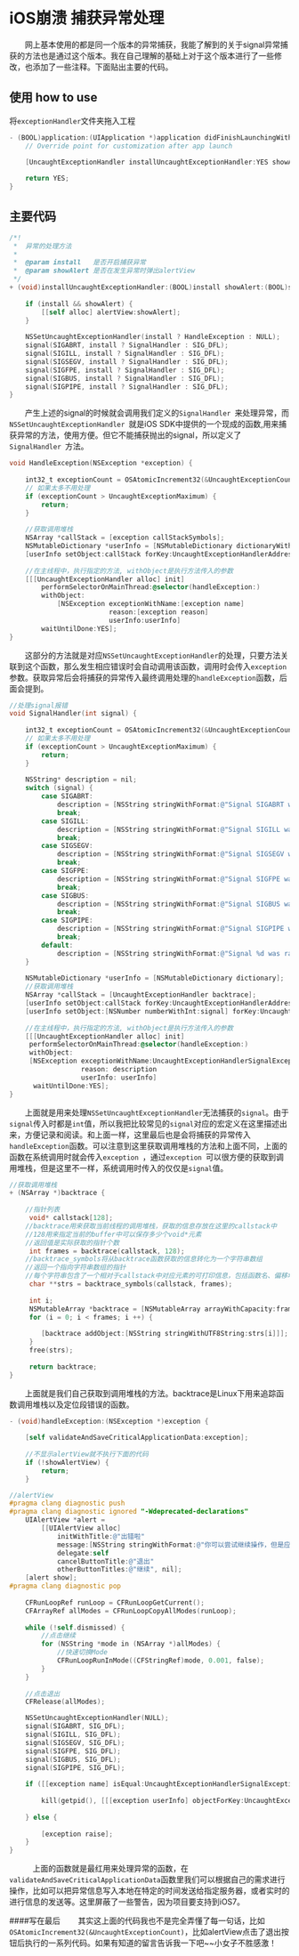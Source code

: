 # iOS崩溃 捕获异常处理

　　网上基本使用的都是同一个版本的异常捕获，我能了解到的关于signal异常捕获的方法也是通过这个版本。我在自己理解的基础上对于这个版本进行了一些修改，也添加了一些注释。下面贴出主要的代码。
　　
## 使用 how to use
将`exceptionHandler`文件夹拖入工程  

```objective-c
- (BOOL)application:(UIApplication *)application didFinishLaunchingWithOptions:(NSDictionary *)launchOptions {    
    // Override point for customization after app launch    
	
    [UncaughtExceptionHandler installUncaughtExceptionHandler:YES showAlert:YES];

	return YES;
}
```
## 主要代码  

```objective-c
/*!
 *  异常的处理方法
 *
 *  @param install   是否开启捕获异常
 *  @param showAlert 是否在发生异常时弹出alertView
 */
+ (void)installUncaughtExceptionHandler:(BOOL)install showAlert:(BOOL)showAlert {
    
    if (install && showAlert) {
        [[self alloc] alertView:showAlert];
    }
    
    NSSetUncaughtExceptionHandler(install ? HandleException : NULL);
    signal(SIGABRT, install ? SignalHandler : SIG_DFL);
    signal(SIGILL, install ? SignalHandler : SIG_DFL);
    signal(SIGSEGV, install ? SignalHandler : SIG_DFL);
    signal(SIGFPE, install ? SignalHandler : SIG_DFL);
    signal(SIGBUS, install ? SignalHandler : SIG_DFL);
    signal(SIGPIPE, install ? SignalHandler : SIG_DFL);
}
```
　　产生上述的signal的时候就会调用我们定义的`SignalHandler `来处理异常，而`NSSetUncaughtExceptionHandler `就是iOS SDK中提供的一个现成的函数,用来捕获异常的方法，使用方便。但它不能捕获抛出的signal，所以定义了`SignalHandler `方法。  


```objective-c
void HandleException(NSException *exception) {
    
	int32_t exceptionCount = OSAtomicIncrement32(&UncaughtExceptionCount);
    // 如果太多不用处理
	if (exceptionCount > UncaughtExceptionMaximum) {
		return;
	}
	
	//获取调用堆栈
    NSArray *callStack = [exception callStackSymbols];
    NSMutableDictionary *userInfo = [NSMutableDictionary dictionaryWithDictionary:[exception userInfo]];
	[userInfo setObject:callStack forKey:UncaughtExceptionHandlerAddressesKey];
	
    //在主线程中，执行指定的方法, withObject是执行方法传入的参数
	[[[UncaughtExceptionHandler alloc] init]
		performSelectorOnMainThread:@selector(handleException:)
		withObject:
			[NSException exceptionWithName:[exception name]
                         reason:[exception reason]
                         userInfo:userInfo]
        waitUntilDone:YES];
}
```
　　这部分的方法就是对应`NSSetUncaughtExceptionHandler`的处理，只要方法关联到这个函数，那么发生相应错误时会自动调用该函数，调用时会传入`exception`参数。获取异常后会将捕获的异常传入最终调用处理的`handleException`函数，后面会提到。  

```objective-c
//处理signal报错
void SignalHandler(int signal) {
    
	int32_t exceptionCount = OSAtomicIncrement32(&UncaughtExceptionCount);
    // 如果太多不用处理
	if (exceptionCount > UncaughtExceptionMaximum) {
		return;
	}
    
    NSString* description = nil;
    switch (signal) {
        case SIGABRT:
            description = [NSString stringWithFormat:@"Signal SIGABRT was raised!\n"];
            break;
        case SIGILL:
            description = [NSString stringWithFormat:@"Signal SIGILL was raised!\n"];
            break;
        case SIGSEGV:
            description = [NSString stringWithFormat:@"Signal SIGSEGV was raised!\n"];
            break;
        case SIGFPE:
            description = [NSString stringWithFormat:@"Signal SIGFPE was raised!\n"];
            break;
        case SIGBUS:
            description = [NSString stringWithFormat:@"Signal SIGBUS was raised!\n"];
            break;
        case SIGPIPE:
            description = [NSString stringWithFormat:@"Signal SIGPIPE was raised!\n"];
            break;
        default:
            description = [NSString stringWithFormat:@"Signal %d was raised!",signal];
    }
    
	NSMutableDictionary *userInfo = [NSMutableDictionary dictionary];
	//获取调用堆栈
	NSArray *callStack = [UncaughtExceptionHandler backtrace];
	[userInfo setObject:callStack forKey:UncaughtExceptionHandlerAddressesKey];
    [userInfo setObject:[NSNumber numberWithInt:signal] forKey:UncaughtExceptionHandlerSignalKey];
    
    //在主线程中，执行指定的方法, withObject是执行方法传入的参数
    [[[UncaughtExceptionHandler alloc] init]
     performSelectorOnMainThread:@selector(handleException:)
     withObject:
     [NSException exceptionWithName:UncaughtExceptionHandlerSignalExceptionName
                  reason: description
                  userInfo: userInfo]
      waitUntilDone:YES];
}
```
　　上面就是用来处理`NSSetUncaughtExceptionHandler`无法捕获的`signal`。由于`signal`传入时都是`int`值，所以我把比较常见的`signal`对应的宏定义在这里描述出来，方便记录和阅读。和上面一样，这里最后也是会将捕获的异常传入`handleException`函数。可以注意到这里获取调用堆栈的方法和上面不同，上面的函数在系统调用时就会传入`exception `，通过`exception `可以很方便的获取到调用堆栈，但是这里不一样，系统调用时传入的仅仅是`signal`值。

```objective-c
//获取调用堆栈
+ (NSArray *)backtrace {
    
    //指针列表
	 void* callstack[128];
    //backtrace用来获取当前线程的调用堆栈，获取的信息存放在这里的callstack中
    //128用来指定当前的buffer中可以保存多少个void*元素
    //返回值是实际获取的指针个数
	 int frames = backtrace(callstack, 128);
    //backtrace_symbols将从backtrace函数获取的信息转化为一个字符串数组
    //返回一个指向字符串数组的指针
    //每个字符串包含了一个相对于callstack中对应元素的可打印信息，包括函数名、偏移地址、实际返回地址
	 char **strs = backtrace_symbols(callstack, frames);
	 
	 int i;
	 NSMutableArray *backtrace = [NSMutableArray arrayWithCapacity:frames];
	 for (i = 0; i < frames; i ++) {
         
	 	[backtrace addObject:[NSString stringWithUTF8String:strs[i]]];
	 }
	 free(strs);
	 
	 return backtrace;
}
```
　　上面就是我们自己获取到调用堆栈的方法。backtrace是Linux下用来追踪函数调用堆栈以及定位段错误的函数。  

```objective-c
- (void)handleException:(NSException *)exception {
    
    [self validateAndSaveCriticalApplicationData:exception];
	
	//不显示alertView就不执行下面的代码
    if (!showAlertView) {
        return;
    }

//alertView 
#pragma clang diagnostic push
#pragma clang diagnostic ignored "-Wdeprecated-declarations"
	UIAlertView *alert =
		[[UIAlertView alloc]
			initWithTitle:@"出错啦"
			message:[NSString stringWithFormat:@"你可以尝试继续操作，但是应用可能无法正常运行.\n"]
			delegate:self
			cancelButtonTitle:@"退出"
			otherButtonTitles:@"继续", nil];
	[alert show];
#pragma clang diagnostic pop
	
	CFRunLoopRef runLoop = CFRunLoopGetCurrent();
	CFArrayRef allModes = CFRunLoopCopyAllModes(runLoop);
	
	while (!self.dismissed) {
        //点击继续
		for (NSString *mode in (NSArray *)allModes) {
            //快速切换Mode 
			CFRunLoopRunInMode((CFStringRef)mode, 0.001, false);
		}
	}
	
    //点击退出
	CFRelease(allModes);

	NSSetUncaughtExceptionHandler(NULL);
	signal(SIGABRT, SIG_DFL);
	signal(SIGILL, SIG_DFL);
	signal(SIGSEGV, SIG_DFL);
	signal(SIGFPE, SIG_DFL);
	signal(SIGBUS, SIG_DFL);
	signal(SIGPIPE, SIG_DFL);
	
	if ([[exception name] isEqual:UncaughtExceptionHandlerSignalExceptionName]) {
        
		kill(getpid(), [[[exception userInfo] objectForKey:UncaughtExceptionHandlerSignalKey] intValue]);
        
	} else {
        
		[exception raise];
	}
}
```
　　　上面的函数就是最红用来处理异常的函数，在`validateAndSaveCriticalApplicationData`函数里我们可以根据自己的需求进行操作，比如可以把异常信息写入本地在特定的时间发送给指定服务器，或者实时的进行信息的发送等。这里屏蔽了一些警告，因为项目要支持到iOS7。

####写在最后
　　其实这上面的代码我也不是完全弄懂了每一句话，比如`OSAtomicIncrement32(&UncaughtExceptionCount)`，比如alertView点击了退出按钮后执行的一系列代码。如果有知道的留言告诉我一下吧~~小女子不胜感激！